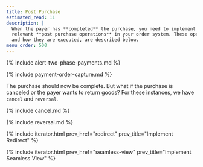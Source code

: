 ```yaml
---
title: Post Purchase
estimated_read: 11
description: |
  When the payer has **completed** the purchase, you need to implement the
  relevant **post purchase operations** in your order system. These operations,
  and how they are executed, are described below.
menu_order: 500
---
```


{% include alert-two-phase-payments.md %}

{% include payment-order-capture.md %}

The purchase should now be complete. But what if the purchase is canceled or
the payer wants to return goods? For these instances, we have `cancel` and
`reversal`.

{% include cancel.md %}

{% include reversal.md %}

{% include iterator.html prev_href="redirect"
                         prev_title="Implement Redirect" %}

{% include iterator.html prev_href="seamless-view"
                         prev_title="Implement Seamless View" %}
